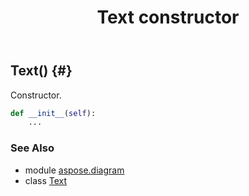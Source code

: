 ﻿---
title: Text constructor
second_title: Aspose.Diagram for Python via .NET API References
description: 
type: docs
weight: 10
url: /python-net/aspose.diagram/text/__init__/
is_root: false
---

## Text() {#}

Constructor.



```python
def __init__(self):
    ...
```





### See Also
* module [aspose.diagram](../../)
* class [Text](/diagram/python-net/aspose.diagram/text)
